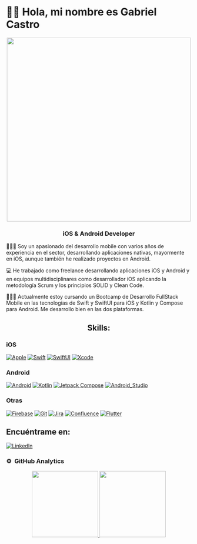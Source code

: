 #  👋🏻 Hola, mi nombre es Gabriel Castro

<div id="header" align="center">
  <img src="https://user-images.githubusercontent.com/74038190/229223263-cf2e4b07-2615-4f87-9c38-e37600f8381a.gif" width="500"/>
</div>

<div id="header" align="center">

### iOS & Android Developer
</div

🧑🏻‍💻 Soy un apasionado del desarrollo mobile con varios años de experiencia en el sector, desarrollando aplicaciones nativas, mayormente en iOS, aunque también he realizado proyectos en Android.

💻 He trabajado como freelance desarrollando aplicaciones iOS y Android y en equipos multidisciplinares como desarrollador iOS aplicando la metodología Scrum y los principios SOLID y Clean Code.

🧑🏻‍💻 Actualmente estoy cursando un Bootcamp de Desarrollo FullStack Mobile en las tecnologías de Swift y SwiftUI para iOS y Kotlin y Compose para Android. Me desarrollo bien en las dos plataformas.

<div id="header" align="center">
  
## Skills:
</div>

### iOS
[![Apple](https://img.shields.io/badge/iOS-999999?style=for-the-badge&logo=apple&logoColor=white&labelColor=101010)]()
[![Swift](https://img.shields.io/badge/Swift-FA7343?style=for-the-badge&logo=swift&logoColor=white&labelColor=101010)]()
[![SwiftUI](https://img.shields.io/badge/SwiftUI-144FEE?style=for-the-badge&logo=swift&logoColor=white&labelColor=101010)]()
[![Xcode](https://img.shields.io/badge/Xcode-1575F9?style=for-the-badge&logo=xcode&logoColor=white&labelColor=101010)]()
</br>
### Android
[![Android](https://img.shields.io/badge/Android-3DDC84?style=for-the-badge&logo=android&logoColor=white&labelColor=101010)]()
[![Kotlin](https://img.shields.io/badge/Kotlin-FF8000?style=for-the-badge&logo=kotlin&logoColor=white&labelColor=101010)]()
[![Jetpack Compose](https://img.shields.io/badge/Jetpack_Compose-572364?style=for-the-badge&logo=android&logoColor=white&labelColor=101010)]()
[![Android_Studio](https://img.shields.io/badge/Android_Studio-3DDC84?style=for-the-badge&logo=android-studio&logoColor=white&labelColor=101010)]()
</br>
### Otras
[![Firebase](https://img.shields.io/badge/Firebase-FFCA28?style=for-the-badge&logo=firebase&logoColor=white&labelColor=101010)]()
[![Git](https://img.shields.io/badge/Git-FF0000?style=for-the-badge&logo=git&logoColor=white&labelColor=101010)]()
[![Jira](https://img.shields.io/badge/Jira-1575F9?style=for-the-badge&logo=jira&logoColor=white&labelColor=101010)]()
[![Confluence](https://img.shields.io/badge/Confluence-1575F9?style=for-the-badge&logo=confluence&logoColor=white&labelColor=101010)]()
[![Flutter](https://img.shields.io/badge/Flutter-1DA1F2?style=for-the-badge&logo=flutter&logoColor=white&labelColor=101010)]()
</br>

## Encuéntrame en:
[![LinkedIn](https://img.shields.io/badge/Gabriel_Castro-0077B5?style=for-the-badge&logo=linkedin&logoColor=white&labelColor=101010)](https://www.linkedin.com/in/gabriel-castro-alvarez)

### ⚙️ &nbsp;GitHub Analytics

<p align="center">
<a href="https://github.com/gcalvarez93">
  <img height="180em" src="https://github-readme-stats-eight-theta.vercel.app/api?username=gcalvarez93&show_icons=true&theme=algolia&include_all_commits=true&count_private=true"/>
  <img height="180em" src="https://github-readme-stats-eight-theta.vercel.app/api/top-langs/?username=gcalvarez93&layout=compact&langs_count=8&theme=algolia"/>
</a>
</p>
